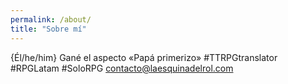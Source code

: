 ```yaml
---
permalink: /about/
title: "Sobre mí"
---
```


{Él/he/him} Gané el aspecto «Papá primerizo» #TTRPGtranslator  #RPGLatam #SoloRPG contacto@laesquinadelrol.com
